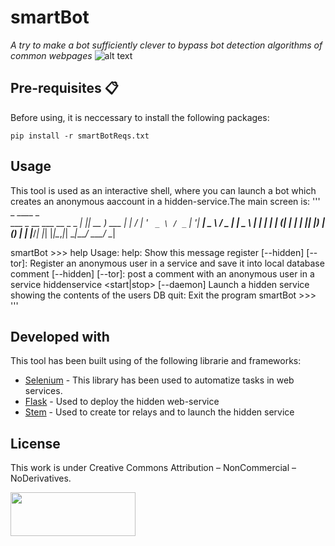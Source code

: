 # smartBot
_A try to make a bot sufficiently clever to bypass bot detection algorithms of common webpages_
![alt text](http://url/to/img.png)
## Pre-requisites 📋
Before using, it is neccessary to install the following packages:

```
pip install -r smartBotReqs.txt
```
## Usage
This tool is used as an interactive shell, where you can launch a bot which creates an anonymous aaccount in a hidden-service.The main screen is:
'''
                           _   ____        _   
  ___ _ __ ___   __ _ _ __| |_| __ )  ___ | |_ 
 / __| '_ ` _ \ / _` | '__| __|  _ \ / _ \| __|
 \__ \ | | | | | (_| | |  | |_| |_) | (_) | |_ 
 |___/_| |_| |_|\__,_|_|   \__|____/ \___/ \__|
                                               
smartBot >>> help
Usage:
	help:	Show this message
	register <name of service> [--hidden] [--tor]: Register an anonymous user in a service and save it into local database
	comment <name of service>  [--hidden] [--tor]: post a comment with an anonymous user in a service
  hiddenservice <start|stop> [--daemon] Launch a hidden service showing the contents of the users DB
	quit:	Exit the program
smartBot >>> 
'''
## Developed with

This tool has been built using of the following librarie and frameworks: 

* [Selenium](http://www.dropwizard.io/1.0.2/docs/) - This library has been used to automatize tasks in web services.
* [Flask](https://maven.apache.org/) - Used to deploy the hidden web-service
* [Stem](https://rometools.github.io/rome/) - Used to create tor relays and to launch the hidden service

## License

This work is under Creative Commons Attribution – NonCommercial – NoDerivatives.

<img src="https://co.creativecommons.org/wp-content/uploads/2008/02/by-nc-nd.png" height="70" width="200">
